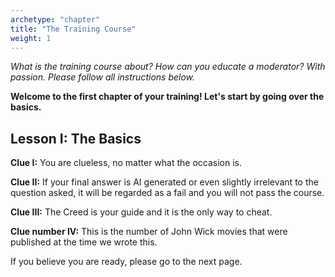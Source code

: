 ```yaml
---
archetype: "chapter"
title: "The Training Course"
weight: 1
---
```


_*What is the training course about? How can you educate a moderator? With passion. Please follow all instructions below.*_

**Welcome to the first chapter of your training! Let's start by going over the basics.**

## Lesson I: The Basics

**Clue I:** You are clueless, no matter what the occasion is.

**Clue II:** If your final answer is AI generated or even slightly irrelevant to the question asked, it will be regarded as a fail and you will not pass the course.

**Clue III:** The Creed is your guide and it is the only way to cheat. 

**Clue number IV:** This is the number of John Wick movies that were published at the time we wrote this. 

If you believe you are ready, please go to the next page. 
